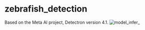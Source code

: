 # zebrafish_detection
Based on the Meta AI project, Detectron version 4.1.
![model_infer_](https://user-images.githubusercontent.com/57084033/177115908-518e06fd-d4ff-4c1a-952c-b1ce00b62804.gif)
